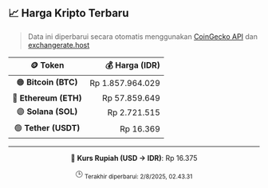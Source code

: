 

<!-- HARGA_KRIPTO -->
## 📈 Harga Kripto Terbaru

> Data ini diperbarui secara otomatis menggunakan [CoinGecko API](https://www.coingecko.com/) dan [exchangerate.host](https://exchangerate.host/)

<div align="center">

| 🪙 Token | 💰 Harga (IDR) |
|:------:|---------------:|
| 🟠 **Bitcoin (BTC)**   | Rp 1.857.964.029 |
| 🔵 **Ethereum (ETH)**  | Rp 57.859.649 |
| 🟣 **Solana (SOL)**    | Rp 2.721.515 |
| 🟢 **Tether (USDT)**   | Rp 16.369 |

---

💱 **Kurs Rupiah (USD → IDR)**: Rp 16.375

🕒 <sub>Terakhir diperbarui: 2/8/2025, 02.43.31</sub>

</div>
<!-- /HARGA_KRIPTO -->